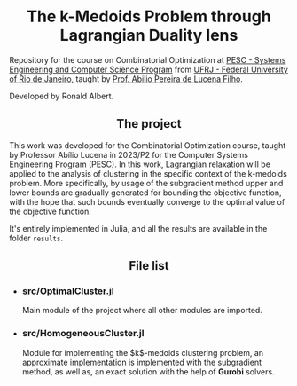 <h1 align="center">
<br> The k-Medoids Problem through Lagrangian Duality lens
</h1>
Repository for the course on Combinatorial Optimization at  <a href="https://www.cos.ufrj.br/" > PESC - Systems Engineering and Computer Science Program</a> from <a href="https://ufrj.br/" >UFRJ - Federal University of Rio de Janeiro</a>, taught by <a href="https://www.cos.ufrj.br/index.php/pt-BR/pessoas/details/18/2201-abiliolucena">Prof.  Abilio Pereira de Lucena Filho</a>.

Developed by Ronald Albert.
<h2 align="center">
The project
</h2>
This work was developed for the Combinatorial Optimization course, taught by Professor Abílio Lucena in 2023/P2 for the Computer Systems Engineering Program (PESC). In this work, Lagrangian relaxation will be applied to the analysis of clustering in the specific context of the k-medoids problem. More specifically, by usage of the subgradient method upper and lower bounds are gradually generated for bounding the objective function, with the hope that such bounds eventually converge to the optimal value of the objective function.

It's entirely implemented in Julia, and all the results are available in the folder `results`.

<h2 align="center">
File list
</h2>
<ul>
    <li><h3>src/OptimalCluster.jl</h3></li>
    <p>Main module of the project where all other modules are imported.</p>
    <li><h3>src/HomogeneousCluster.jl</h3></li>
    <p>Module for implementing the $k$-medoids clustering problem, an approximate implementation is implemented with the subgradient method, as well as, an exact solution with the help of <strong>Gurobi</strong> solvers.</p>
</ul>

